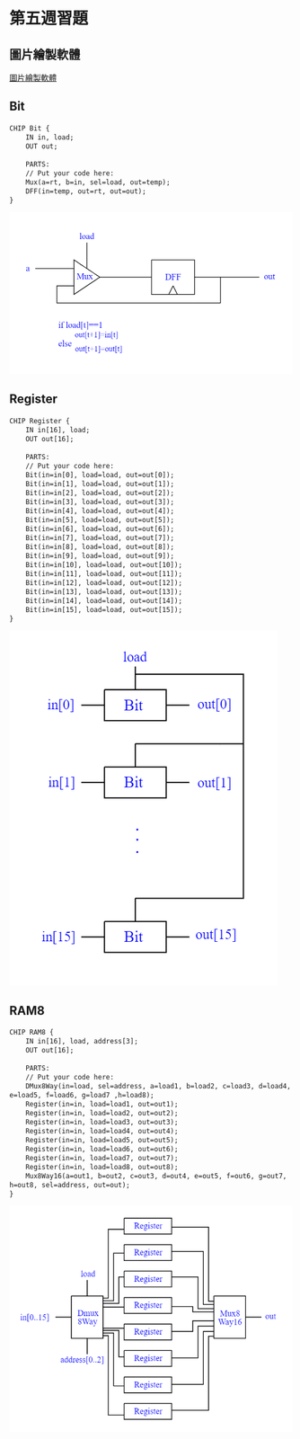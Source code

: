 # 第五週習題
## 圖片繪製軟體
[圖片繪製軟體](https://www.block.tw/bce/)
## Bit
```hdl
CHIP Bit {
    IN in, load;
    OUT out;

    PARTS:
    // Put your code here:
    Mux(a=rt, b=in, sel=load, out=temp);
    DFF(in=temp, out=rt, out=out);
}
```
![](https://github.com/yucing/co110a/blob/master/picture/Bit.png)

## Register
```hdl
CHIP Register {
    IN in[16], load;
    OUT out[16];

    PARTS:
    // Put your code here:
    Bit(in=in[0], load=load, out=out[0]);
    Bit(in=in[1], load=load, out=out[1]);
    Bit(in=in[2], load=load, out=out[2]);
    Bit(in=in[3], load=load, out=out[3]);
    Bit(in=in[4], load=load, out=out[4]);
    Bit(in=in[5], load=load, out=out[5]);
    Bit(in=in[6], load=load, out=out[6]);
    Bit(in=in[7], load=load, out=out[7]);
    Bit(in=in[8], load=load, out=out[8]);
    Bit(in=in[9], load=load, out=out[9]);
    Bit(in=in[10], load=load, out=out[10]);
    Bit(in=in[11], load=load, out=out[11]);
    Bit(in=in[12], load=load, out=out[12]);
    Bit(in=in[13], load=load, out=out[13]);
    Bit(in=in[14], load=load, out=out[14]);
    Bit(in=in[15], load=load, out=out[15]);
}
```
![](https://github.com/yucing/co110a/blob/master/picture/Register.png)

## RAM8
```hdl
CHIP RAM8 {
    IN in[16], load, address[3];
    OUT out[16];

    PARTS:
    // Put your code here:
    DMux8Way(in=load, sel=address, a=load1, b=load2, c=load3, d=load4, e=load5, f=load6, g=load7 ,h=load8);
    Register(in=in, load=load1, out=out1);
    Register(in=in, load=load2, out=out2);
    Register(in=in, load=load3, out=out3);
    Register(in=in, load=load4, out=out4);
    Register(in=in, load=load5, out=out5);
    Register(in=in, load=load6, out=out6);
    Register(in=in, load=load7, out=out7);
    Register(in=in, load=load8, out=out8);
    Mux8Way16(a=out1, b=out2, c=out3, d=out4, e=out5, f=out6, g=out7, h=out8, sel=address, out=out);
}
```
![](https://github.com/yucing/co110a/blob/master/picture/RAM8.png)